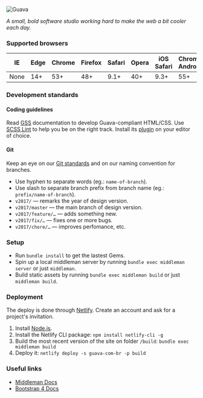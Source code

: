 ![Guava](https://guava.com.br/images/guava-leaf.svg)

_A small, bold software studio working hard to make the web a bit cooler each day._

### Supported browsers
IE  | Edge | Chrome | Firefox | Safari | Opera | iOS Safari | Chrome Android
--- | ---- | ------ | ------- | ------ | ----- | ---------- | --------------
None| 14+  | 53+    | 48+     | 9.1+   | 40+   | 9.3+       | 55+

### Development standards
#### Coding guidelines
Read [GSS](https://github.com/guava/gss) documentation to develop Guava-compliant HTML/CSS. Use [SCSS Lint](https://github.com/brigade/scss-lint) to help you be on the right track. Install its [plugin](https://github.com/brigade/scss-lint#editor-integration) on your editor of choice.
#### Git
Keep an eye on our [Git standards](https://github.com/guava/standards/blob/master/git.md) and on our naming convention for branches.
* Use hyphen to separate words (eg.: `name-of-branch`).
* Use slash to separate branch prefix from branch name (eg.: `prefix/name-of-branch`).
* `v2017/` — remarks the year of design version.
* `v2017/master` — the main branch of design version.
* `v2017/feature/…` — adds something new.
* `v2017/fix/…` — fixes one or more bugs.
* `v2017/chore/…` — improves perfomance, etc.

### Setup
* Run `bundle install` to get the lastest Gems.
* Spin up a local middleman server by running `bundle exec middleman server` or just `middleman`.
* Build static assets by running `bundle exec middleman build` or just `middleman build`.

### Deployment

The deploy is done through [Netlify](https://app.netlify.com/sites/guava-com-br/settings). Create an account and ask for a project's invitation.

1) Install [Node.js](https://nodejs.org/).
2) Install the Netlify CLI package: `npm install netlify-cli -g`
3) Build the most recent version of the site on folder `/build`: `bundle exec middleman build`
4) Deploy it: `netlify deploy -s guava-com-br -p build`

###  Useful links
* [Middleman Docs](https://middlemanapp.com/basics/install/)
* [Bootstrap 4 Docs](https://v4-alpha.getbootstrap.com/)
